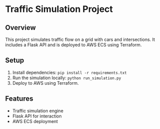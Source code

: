 # Traffic Simulation Project

## Overview
This project simulates traffic flow on a grid with cars and intersections. It includes a Flask API and is deployed to AWS ECS using Terraform.

## Setup
1. Install dependencies: `pip install -r requirements.txt`
2. Run the simulation locally: `python run_simulation.py`
3. Deploy to AWS using Terraform.

## Features
- Traffic simulation engine
- Flask API for interaction
- AWS ECS deployment
